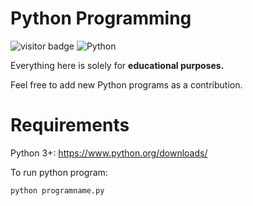 # Python Programming
![visitor badge](https://visitor-badge.glitch.me/badge?page_id=Lester-Leal.Python-Programming)
![Python](https://badges.aleen42.com/src/python.svg)

Everything here is solely for <b>educational purposes.</b>

Feel free to add new Python programs as a contribution.

# Requirements
Python 3+: https://www.python.org/downloads/

To run python program:
```
python programname.py
```
